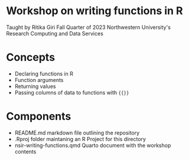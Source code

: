 # Workshop on writing functions in R
Taught by Ritika Giri Fall Quarter of 2023 Northwestern University's Research Computing and Data Services


# Concepts

* Declaring functions in R
* Function arguments
* Returning values
* Passing columns of data to functions with `{{}}`


# Components

* README.md markdown file outlining the repository
* .Rproj folder maintaning an R Project for this directory
* nsir-writing-functions.qmd Quarto document with the workshop contents